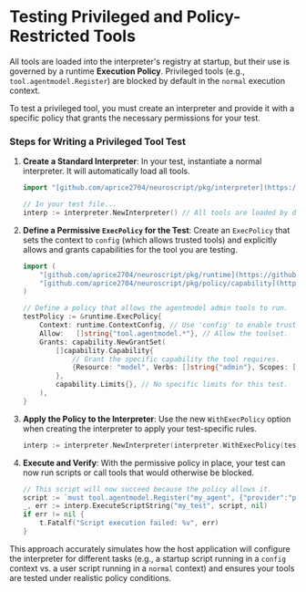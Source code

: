 # Testing Privileged and Policy-Restricted Tools

All tools are loaded into the interpreter's registry at startup, but their use is governed by a runtime **Execution Policy**. Privileged tools (e.g., `tool.agentmodel.Register`) are blocked by default in the `normal` execution context.

To test a privileged tool, you must create an interpreter and provide it with a specific policy that grants the necessary permissions for your test.

### Steps for Writing a Privileged Tool Test

1.  **Create a Standard Interpreter**: In your test, instantiate a normal interpreter. It will automatically load all tools.

    ```go
    import "[github.com/aprice2704/neuroscript/pkg/interpreter](https://github.com/aprice2704/neuroscript/pkg/interpreter)"

    // In your test file...
    interp := interpreter.NewInterpreter() // All tools are loaded by default.
    ```

2.  **Define a Permissive `ExecPolicy` for the Test**: Create an `ExecPolicy` that sets the context to `config` (which allows trusted tools) and explicitly allows and grants capabilities for the tool you are testing.

    ```go
    import (
        "[github.com/aprice2704/neuroscript/pkg/runtime](https://github.com/aprice2704/neuroscript/pkg/runtime)"
        "[github.com/aprice2704/neuroscript/pkg/policy/capability](https://github.com/aprice2704/neuroscript/pkg/policy/capability)"
    )

    // Define a policy that allows the agentmodel admin tools to run.
    testPolicy := &runtime.ExecPolicy{
        Context: runtime.ContextConfig, // Use 'config' to enable trusted tools.
        Allow:   []string{"tool.agentmodel.*"}, // Allow the toolset.
        Grants: capability.NewGrantSet(
            []capability.Capability{
                // Grant the specific capability the tool requires.
                {Resource: "model", Verbs: []string{"admin"}, Scopes: []string{"*"}},
            },
            capability.Limits{}, // No specific limits for this test.
        ),
    }
    ```

3.  **Apply the Policy to the Interpreter**: Use the new `WithExecPolicy` option when creating the interpreter to apply your test-specific rules.

    ```go
    interp := interpreter.NewInterpreter(interpreter.WithExecPolicy(testPolicy))
    ```

4.  **Execute and Verify**: With the permissive policy in place, your test can now run scripts or call tools that would otherwise be blocked.

    ```go
    // This script will now succeed because the policy allows it.
    script := `must tool.agentmodel.Register("my_agent", {"provider":"p", "model":"m"})`
    _, err := interp.ExecuteScriptString("my_test", script, nil)
    if err != nil {
        t.Fatalf("Script execution failed: %v", err)
    }
    ```

This approach accurately simulates how the host application will configure the interpreter for different tasks (e.g., a startup script running in a `config` context vs. a user script running in a `normal` context) and ensures your tools are tested under realistic policy conditions.